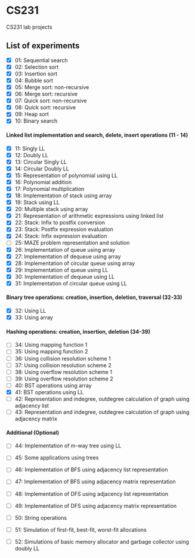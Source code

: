 # CS231
CS231 lab projects

## List of experiments
 - [X] 01: Sequential search  
 - [X] 02: Selection sort  
 - [X] 03: Insertion sort  
 - [X] 04: Bubble sort  
 - [X] 05: Merge sort: non-recursive  
 - [X] 06: Merge sort: recursive  
 - [X] 07: Quick sort: non-recursive  
 - [X] 08: Quick sort: recursive  
 - [X] 09: Heap sort  
 - [X] 10: Binary search  
  #### Linked list implementation and search, delete, insert operations (11 - 14)
 - [X] 11: Singly LL  
 - [X] 12: Doubly LL  
 - [X] 13: Circular Singly LL  
 - [X] 14: Circular Doubly LL  
 - [X] 15: Representation of polynomial using LL  
 - [X] 16: Polynomial addition  
 - [X] 17: Polynomial multiplication  
 - [X] 18: Implementation of stack using array  
 - [X] 19: Stack using LL  
 - [X] 20: Multiple stack using array  
 - [X] 21: Representation of arithmetic expressions using linked list  
 - [X] 22: Stack: Infix to postfix conversion  
 - [X] 23: Stack: Postfix expression evaluation  
 - [X] 24: Stack: Infix expression evaluation  
 - [ ] 25: MAZE problem representation and solution  
 - [X] 26: Implementation of queue using array  
 - [X] 27: Implementation of dequeue using array  
 - [X] 28: Implementation of circular queue using array  
 - [X] 29: Implementation of queue using LL  
 - [X] 30: Implementation of dequeue using LL  
 - [X] 31: Implementation of circular queue using LL  
  #### Binary tree operations: creation, insertion, deletion, traversal (32-33)  
 - [X] 32: Using LL  
 - [X] 33: Using array  
  #### Hashing operations: creation, insertion, deletion (34-39)  
 - [ ] 34: Using mapping function 1  
 - [ ] 35: Using mapping function 2  
 - [ ] 36: Using collision resolution scheme 1  
 - [ ] 37: Using collision resolution scheme 2  
 - [ ] 38: Using overflow resolution scheme 1  
 - [ ] 39: Using overflow resolution scheme 2  
 - [ ] 40: BST operations using array  
 - [X] 41: BST operations using LL  
 - [ ] 42: Representation and indegree, outdegree calculation of graph using adjacency list  
 - [ ] 43: Representation and indegree, outdegree calculation of graph using adjacency matrix  
  #### Additional (Optional)  
 - [ ] 44: Implementation of m-way tree using LL  
 - [ ] 45: Some applications using trees  
 - [ ] 46: Implementation of BFS using adjacency list representation  
 - [ ] 47: Implementation of BFS using adjacency matrix representation  
 - [ ] 48: Implementation of DFS using adjacency list representation  
 - [ ] 49: Implementation of DFS using adjacency matrix representation  
 - [ ] 50: String operations  
 - [ ] 51: Simulation of first-fit, best-fit, worst-fit allocations  
 - [ ] 52: Simulations of basic memory allocator and garbage collector using doubly LL  


